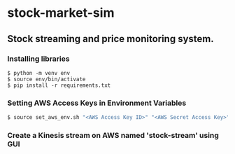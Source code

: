 # stock-market-sim

## Stock streaming and price monitoring system.

### Installing libraries

`$ python -m venv env`\
`$ source env/bin/activate`\
`$ pip install -r requirements.txt`

### Setting AWS Access Keys in Environment Variables

```bash
$ source set_aws_env.sh "<AWS Access Key ID>" "<AWS Secret Access Key>" "<AWS Region>"
```

### Create a Kinesis stream on AWS named 'stock-stream' using GUI
